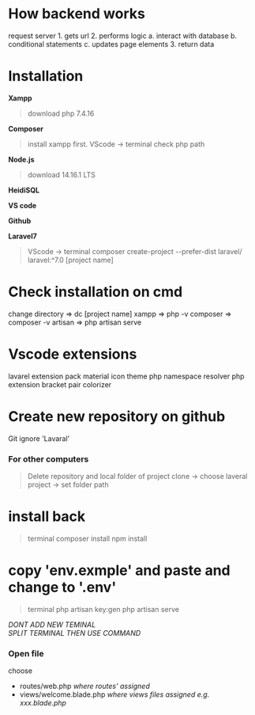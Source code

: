 # How backend works
request
    server
        1. gets url
        2. performs logic
            a. interact with database
            b. conditional statements
            c. updates page elements
        3. return data



# Installation
**Xampp**
> download php 7.4.16

**Composer**
> install xampp first. VScode -> terminal
    check php path

**Node.js**
> download 14.16.1 LTS

**HeidiSQL**

**VS code**

**Github**

**Laravel7**
> VScode -> terminal
    composer create-project --prefer-dist laravel/  laravel:^7.0 [project name]



# Check installation on cmd
change directory => dc [project name]
xampp => php -v
composer => composer -v
artisan => php artisan serve



# Vscode extensions
lavarel extension pack
material icon theme
php namespace resolver
php extension
bracket pair colorizer
<!-- power mode (launch firework when typing ???????) -->



# Create new repository on github
Git ignore 'Lavaral'



### For other computers
> Delete repository and local folder of project
> clone -> choose laveral project -> set folder path 

# install back
> terminal
    composer install
    npm install   

# copy 'env.exmple' and paste and change to '.env'
> terminal 
    php artisan key:gen
    php artisan serve



*DONT ADD NEW TEMINAL* <br>
*SPLIT TERMINAL THEN USE COMMAND*



### Open file
choose
- routes/web.php  *where routes' assigned*
- views/welcome.blade.php *where views files assigned* *e.g. xxx.blade.php*

